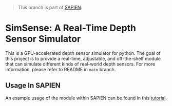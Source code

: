 > This branch is part of [SAPIEN](https://github.com/haosulab/SAPIEN.git).

# SimSense: A Real-Time Depth Sensor Simulator
This is a GPU-accelerated depth sensor simulator for python. The goal of this project is to provide a real-time, adjustable, and off-the-shelf module that can simulate different kinds of real-world depth sensors. For more information, please refer to README in `main` branch.

## Usage In SAPIEN
An example usage of the module within SAPIEN can be found in this [tutorial](https://sapien.ucsd.edu/docs/latest/tutorial/rendering/depth_sensor.html).
